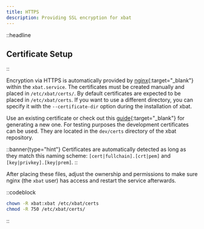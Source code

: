 ```yaml
---
title: HTTPS
description: Providing SSL encryption for xbat
---
```


::headline

## Certificate Setup

::

Encryption via HTTPS is automatically provided by [nginx](https://nginx.org/){:target="_blank"} within the `xbat.service`. The certificates must be created manually and placed in `/etc/xbat/certs/`. By default certificates are expected to be placed in `/etc/xbat/certs`. If you want to use a different directory, you can specify it with the `--certificate-dir` option during the installation of xbat.

Use an existing certificate or check out this [guide](https://linuxize.com/post/creating-a-self-signed-ssl-certificate/){:target="_blank"} for generating a new one. For testing purposes the development certificates can be used. They are located in the `dev/certs` directory of the xbat repository.

::banner{type="hint"}
Certificates are automatically detected as long as they match this naming scheme: `[cert|fullchain].[crt|pem]` and `[key|privkey].[key|prem]`.
::

After placing these files, adjust the ownership and permissions to make sure nginx (the `xbat` user) has access and restart the service afterwards.

::codeblock

```bash
chown -R xbat:xbat /etc/xbat/certs
chmod -R 750 /etc/xbat/certs/
```

::